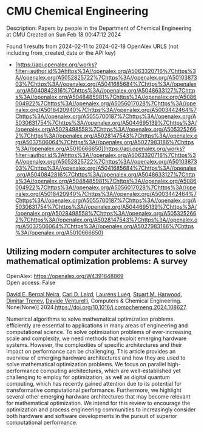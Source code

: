 # CMU Chemical Engineering
Description: Papers by people in the Department of Chemical Engineering at CMU
Created on Sun Feb 18 00:47:12 2024

Found 1 results from 2024-02-11 to 2024-02-18
OpenAlex URLS (not including from_created_date or the API key)
- [https://api.openalex.org/works?filter=author.id%3Ahttps%3A//openalex.org/A5063320716%7Chttps%3A//openalex.org/A5052825722%7Chttps%3A//openalex.org/A5010387303%7Chttps%3A//openalex.org/A5041685684%7Chttps%3A//openalex.org/A5040842816%7Chttps%3A//openalex.org/A5048633127%7Chttps%3A//openalex.org/A5048485981%7Chttps%3A//openalex.org/A5086004922%7Chttps%3A//openalex.org/A5056017028%7Chttps%3A//openalex.org/A5018420940%7Chttps%3A//openalex.org/A5003442464%7Chttps%3A//openalex.org/A5055700187%7Chttps%3A//openalex.org/A5030631754%7Chttps%3A//openalex.org/A5044695139%7Chttps%3A//openalex.org/A5028498558%7Chttps%3A//openalex.org/A5053252662%7Chttps%3A//openalex.org/A5028147543%7Chttps%3A//openalex.org/A5037506064%7Chttps%3A//openalex.org/A5027983186%7Chttps%3A//openalex.org/A5010666650](https://api.openalex.org/works?filter=author.id%3Ahttps%3A//openalex.org/A5063320716%7Chttps%3A//openalex.org/A5052825722%7Chttps%3A//openalex.org/A5010387303%7Chttps%3A//openalex.org/A5041685684%7Chttps%3A//openalex.org/A5040842816%7Chttps%3A//openalex.org/A5048633127%7Chttps%3A//openalex.org/A5048485981%7Chttps%3A//openalex.org/A5086004922%7Chttps%3A//openalex.org/A5056017028%7Chttps%3A//openalex.org/A5018420940%7Chttps%3A//openalex.org/A5003442464%7Chttps%3A//openalex.org/A5055700187%7Chttps%3A//openalex.org/A5030631754%7Chttps%3A//openalex.org/A5044695139%7Chttps%3A//openalex.org/A5028498558%7Chttps%3A//openalex.org/A5053252662%7Chttps%3A//openalex.org/A5028147543%7Chttps%3A//openalex.org/A5037506064%7Chttps%3A//openalex.org/A5027983186%7Chttps%3A//openalex.org/A5010666650)

## Utilizing modern computer architectures to solve mathematical optimization problems: A survey   

OpenAlex: https://openalex.org/W4391848869    
Open access: False
    
[David E. Bernal Neira](https://openalex.org/A5015746295), [Carl D. Laird](https://openalex.org/A5030631754), [Laurens Lueg](https://openalex.org/A5017863327), [Stuart M. Harwood](https://openalex.org/A5020564160), [Dimitar Trenev](https://openalex.org/A5048990981), [Davide Venturelli](https://openalex.org/A5044443085), Computers & Chemical Engineering. None(None)] 2024.https://doi.org/10.1016/j.compchemeng.2024.108627.
    
Numerical algorithms to solve mathematical optimization problems efficiently are essential to applications in many areas of engineering and computational science. To solve optimization problems of ever-increasing scale and complexity, we need methods that exploit emerging hardware systems. However, the complexities of specific architectures and their impact on performance can be challenging. This article provides an overview of emerging hardware architectures and how they are used to solve mathematical optimization problems. We focus on parallel high-performance computing architectures, which are well-established yet challenging to employ for optimization, as well as digital quantum computing, which has recently gained attention due to its potential for transformative computational performance. Furthermore, we highlight several other emerging hardware architectures that may become relevant for mathematical optimization. We intend for this review to encourage the optimization and process engineering communities to increasingly consider both hardware and software developments in the pursuit of superior computational performance.    

    
